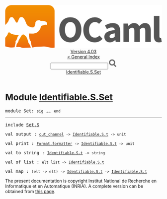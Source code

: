 <!-- ((! set title API !)) ((! set documentation !)) ((! set api !)) ((! set nobreadcrumb !)) -->
<div class="api"><header><nav class="toc brand"><a class="brand" href="https://ocaml.org/"><img src="colour-logo-gray.svg" class="svg" alt="OCaml"></a></nav><nav class="toc"><div class="toc_version"><a href="/docs" id="version-select">Version 4.03</a></div><a href="index.html">&lt; General Index</a><div class="api_search"><input type="text" name="apisearch" id="api_search" oninput="mySearch(false);" onkeypress="this.oninput();" onclick="this.oninput();" onpaste="this.oninput();">
<img src="search_icon.svg" alt="Search" class="svg" onclick="mySearch(false)"></div>
<div id="search_results"></div><div class="toc_title"><a href="#top">Identifiable.S.Set</a></div><ul></ul></nav></header>

<h1>Module <a href="type_Identifiable.S.Set.html">Identifiable.S.Set</a></h1>

<pre><span class="keyword">module</span> Set: <code class="code"><span class="keyword">sig</span></code> <a href="Identifiable.S.Set.html">..</a> <code class="code"><span class="keyword">end</span></code></pre><hr width="100%">

<pre><span class="keyword">include</span> <a href="Set.S.html">Set.S</a></pre>

<pre><span id="VALoutput"><span class="keyword">val</span> output</span> : <code class="type"><a href="Pervasives.html#TYPEout_channel">out_channel</a> -&gt; <a href="Identifiable.S.html#TYPEt">Identifiable.S.t</a> -&gt; unit</code></pre>
<pre><span id="VALprint"><span class="keyword">val</span> print</span> : <code class="type"><a href="Format.html#TYPEformatter">Format.formatter</a> -&gt; <a href="Identifiable.S.html#TYPEt">Identifiable.S.t</a> -&gt; unit</code></pre>
<pre><span id="VALto_string"><span class="keyword">val</span> to_string</span> : <code class="type"><a href="Identifiable.S.html#TYPEt">Identifiable.S.t</a> -&gt; string</code></pre>
<pre><span id="VALof_list"><span class="keyword">val</span> of_list</span> : <code class="type">elt list -&gt; <a href="Identifiable.S.html#TYPEt">Identifiable.S.t</a></code></pre>
<pre><span id="VALmap"><span class="keyword">val</span> map</span> : <code class="type">(elt -&gt; elt) -&gt; <a href="Identifiable.S.html#TYPEt">Identifiable.S.t</a> -&gt; <a href="Identifiable.S.html#TYPEt">Identifiable.S.t</a></code></pre><div class="copyright">The present documentation is copyright Institut National de Recherche en Informatique et en Automatique (INRIA). A complete version can be obtained from <a href="http://caml.inria.fr/pub/docs/manual-ocaml/">this page</a>.</div></div>